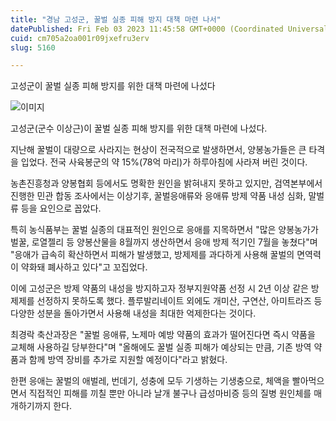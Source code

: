 ```yaml
---
title: "경남 고성군, 꿀벌 실종 피해 방지 대책 마련 나서"
datePublished: Fri Feb 03 2023 11:45:58 GMT+0000 (Coordinated Universal Time)
cuid: cm705a2oa001r09jxefru3erv
slug: 5160

---
```



고성군이 꿀벌 실종 피해 방지를 위한 대책 마련에 나섰다

![이미지](https://cdn.hashnode.com/res/hashnode/image/upload/v1739257953167/bbc8aa2e-1bf1-4668-ac48-b4b59239df02.jpeg)

고성군(군수 이상근)이 꿀벌 실종 피해 방지를 위한 대책 마련에 나섰다.

지난해 꿀벌이 대량으로 사라지는 현상이 전국적으로 발생하면서, 양봉농가들은 큰 타격을 입었다. 전국 사육봉군의 약 15%(78억 마리)가 하루아침에 사라져 버린 것이다.

농촌진흥청과 양봉협회 등에서도 명확한 원인을 밝혀내지 못하고 있지만, 검역본부에서 진행한 민관 합동 조사에서는 이상기후, 꿀벌응애류와 응애류 방제 약품 내성 심화, 말벌류 등을 요인으로 꼽았다.

특히 농식품부는 꿀벌 실종의 대표적인 원인으로 응애를 지목하면서 "많은 양봉농가가 벌꿀, 로열젤리 등 양봉산물을 8월까지 생산하면서 응애 방제 적기인 7월을 놓쳤다"며 "응애가 급속히 확산하면서 피해가 발생했고, 방제제를 과다하게 사용해 꿀벌의 면역력이 약화돼 폐사하고 있다"고 꼬집었다.

이에 고성군은 방제 약품의 내성을 방지하고자 정부지원약품 선정 시 2년 이상 같은 방제제를 선정하지 못하도록 했다. 플루발리네이트 외에도 개미산, 구연산, 아미트라즈 등 다양한 성분을 돌아가면서 사용해 내성을 최대한 억제한다는 것이다.

최경락 축산과장은 "꿀벌 응애류, 노제마 예방 약품의 효과가 떨어진다면 즉시 약품을 교체해 사용하길 당부한다"며 "올해에도 꿀벌 실종 피해가 예상되는 만큼, 기존 방역 약품과 함께 방역 장비를 추가로 지원할 예정이다"라고 밝혔다.

한편 응애는 꿀벌의 애벌레, 번데기, 성충에 모두 기생하는 기생충으로, 체액을 빨아먹으면서 직접적인 피해를 끼칠 뿐만 아니라 날개 불구나 급성마비증 등의 질병 원인체를 매개하기까지 한다.